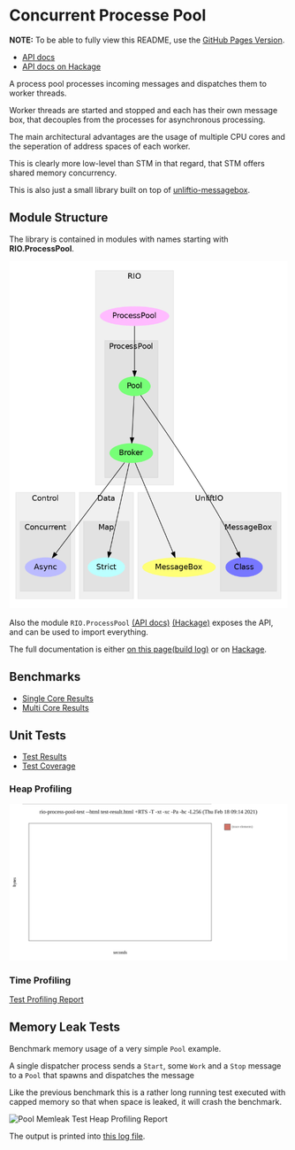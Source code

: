 # Concurrent Processe Pool

**NOTE:** To be able to fully view this README, use the [GitHub Pages Version](https://sheyll.github.io/rio-process-pool/).

* [API docs](./generated-reports/haddock-report/rio-process-pool)
* [API docs on Hackage](http://hackage.haskell.org/package/rio-process-pool)

A process pool processes incoming messages and dispatches them to worker threads.

Worker threads are started and stopped and each has their own message box, that decouples
from the processes for asynchronous processing.

The main architectural advantages are the usage of multiple CPU cores and the seperation of
address spaces of each worker.

This is clearly more low-level than STM in that regard, that STM offers 
shared memory concurrency.

This is also just a small library built on top of [unliftio-messagebox](https://sheyll.github.io/unliftio-messagebox/).

## Module Structure

The library is contained in modules with names starting with 
**RIO.ProcessPool**.

![Module Structure](./generated-reports/module-graph/module-graph.png)

Also the module 
`RIO.ProcessPool` [(API docs)](./generated-reports/haddock-report/rio-process-pool/rio-process-pool.html)
[(Hackage)](http://hackage.haskell.org/package/rio-process-pool/docs/rio-process-pool.html)
exposes the API, and can be used to import everything.

The full documentation is either [on this page](./generated-reports/haddock-report/rio-process-pool/index.html)[(build log)](./generated-reports/haddock-report/build.log)
or on [Hackage](http://hackage.haskell.org/package/rio-process-pool).

## Benchmarks

* [Single Core Results](./generated-reports/benchmark-report/benchmark-1-CORES.html)
* [Multi Core Results](./generated-reports/benchmark-report/benchmark-ALL-CORES.html)

## Unit Tests

* [Test Results](./generated-reports/test-profiling-report/test-result.html)
* [Test Coverage](./generated-reports/test-coverage-report/hpc_index.html)
### Heap Profiling

![Test Heap Profiling Report](./generated-reports/test-profiling-report/rio-process-pool-test.svg)

### Time Profiling

[Test Profiling Report](./generated-reports/test-profiling-report/rio-process-pool-test.prof)

## Memory Leak Tests

Benchmark memory usage of a very simple `Pool` example.

A single dispatcher process sends a `Start`, some `Work` and a
`Stop` message to a `Pool` that spawns and dispatches the message

Like the previous benchmark this is a rather long running test 
executed with capped memory so that when space is leaked, it 
will crash the benchmark.

![Pool Memleak Test Heap Profiling Report](./generated-reports/memleak-test-report/rio-process-pool-memleak-test.svg)

The output is printed into [this log file](./generated-reports/memleak-test-report/test.log).
